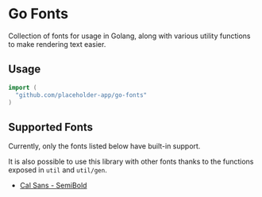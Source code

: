 # Go Fonts

Collection of fonts for usage in Golang, along with various utility functions to make rendering text easier.

## Usage

```go
import (
  "github.com/placeholder-app/go-fonts"
)
```

## Supported Fonts

Currently, only the fonts listed below have built-in support.

It is also possible to use this library with other fonts thanks to the functions exposed in `util` and `util/gen`. 

- [Cal Sans - SemiBold](https://github.com/calcom/font/)
